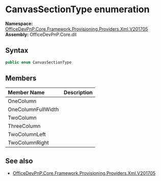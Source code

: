 # CanvasSectionType  enumeration
  

**Namespace:** [OfficeDevPnP.Core.Framework.Provisioning.Providers.Xml.V201705](OfficeDevPnP.Core.Framework.Provisioning.Providers.Xml.V201705.md)  
**Assembly:** OfficeDevPnP.Core.dll  
## Syntax
```C#
public enum CanvasSectionType
```
## Members
|**Member Name**|**Description**|
|:-----|:-----|
| OneColumn | 
| OneColumnFullWidth | 
| TwoColumn | 
| ThreeColumn | 
| TwoColumnLeft | 
| TwoColumnRight | 

## See also
- [OfficeDevPnP.Core.Framework.Provisioning.Providers.Xml.V201705](OfficeDevPnP.Core.Framework.Provisioning.Providers.Xml.V201705.md)
